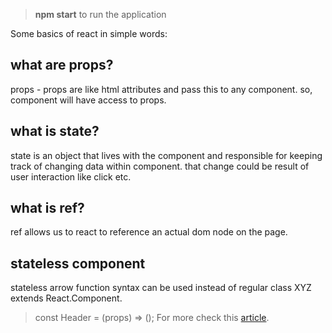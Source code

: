 > **npm start** to run the application

Some basics of react in simple words:

## what are props?

props - props are like html attributes and pass this to any component. so, component will have access to props.

## what is state?

state is an object that lives with the component and responsible for keeping track of changing data within component. that change could be result of user interaction like click etc.

## what is ref?

ref allows us to react to reference an actual dom node on the page.

## stateless component

stateless arrow function syntax can be used instead of regular class XYZ extends React.Component. 
> const Header = (props) => ();
For more check this [article](https://hackernoon.com/react-stateless-functional-components-nine-wins-you-might-have-overlooked-997b0d933dbc).